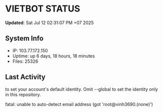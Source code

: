 # VIETBOT STATUS
**Updated**: Sat Jul 12 02:31:07 PM +07 2025

## System Info
- IP: 103.77.172.150
- Uptime: up 6 days, 18 hours, 18 minutes
- Files: 25326

## Last Activity

to set your account's default identity.
Omit --global to set the identity only in this repository.

fatal: unable to auto-detect email address (got 'root@vinh3690.(none)')
